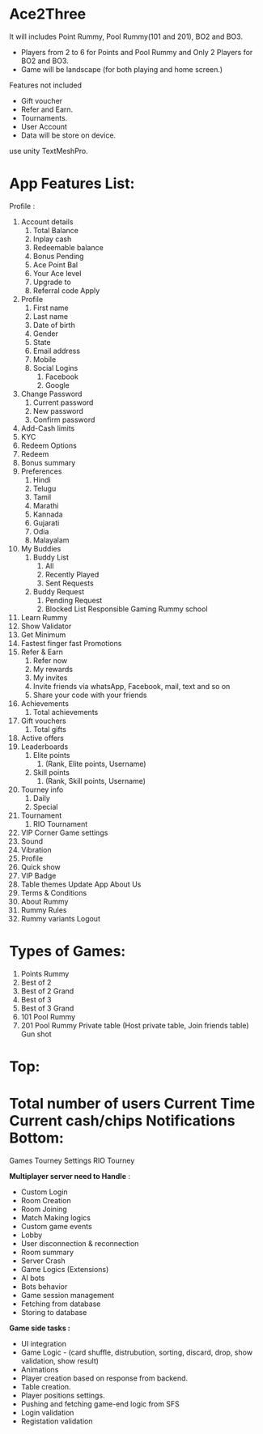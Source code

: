 # Ace2Three



It will includes Point Rummy, Pool Rummy(101 and 201), BO2 and BO3.
- Players from 2 to 6 for Points and Pool Rummy and Only 2 Players for BO2 and BO3.
- Game will be landscape (for both playing and home screen.)

Features not included
- Gift voucher
- Refer and Earn.
- Tournaments.
- User Account
- Data will be store on device.

use unity TextMeshPro.

App Features List:
==============
Profile :
1. Account details
    1. Total Balance
    2. Inplay cash
    3. Redeemable balance
    4. Bonus Pending
    5. Ace Point Bal
    6. Your Ace level
    7. Upgrade to
    8. Referral code Apply
2. Profile
    1. First name
    2. Last name
    3. Date of birth
    4. Gender
    5. State
    6. Email address
    7. Mobile
    8. Social Logins
        1. Facebook
        2. Google
3. Change Password
    1. Current password
    2. New password
    3. Confirm password
4. Add-Cash limits
5. KYC
6. Redeem Options
7. Redeem
8. Bonus summary
9. Preferences
    1. Hindi
    2. Telugu
    3. Tamil
    4. Marathi
    5. Kannada
    6. Gujarati
    7. Odia
    8. Malayalam
10. My Buddies
    1. Buddy List
        1. All
        2. Recently Played
        3. Sent Requests
    2. Buddy Request
        1. Pending Request
        2. Blocked List
Responsible Gaming
Rummy school
1. Learn Rummy
2. Show Validator
3. Get Minimum
4. Fastest finger fast
Promotions
1. Refer & Earn
    1. Refer now
    2. My rewards
    3. My invites
    4. Invite friends via whatsApp, Facebook, mail, text and so on
    5. Share your code with your friends
2. Achievements
    1. Total achievements
3. Gift vouchers
    1. Total gifts
4. Active offers
5. Leaderboards
    1. Elite points
        1. (Rank, Elite points, Username)
    2. Skill points
        1. (Rank, Skill points, Username)
6. Tourney info
    1. Daily
    2. Special
7. Tournament
    1. RIO Tournament
8. VIP Corner
Game settings
1. Sound
2. Vibration
3. Profile
4. Quick show
5. VIP Badge
6. Table themes
Update App
About Us
1. Terms & Conditions
2. About Rummy
3. Rummy Rules
4. Rummy variants
Logout


Types of Games:
==============

1. Points Rummy
2. Best of 2
3. Best of 2 Grand
4. Best of 3
5. Best of 3 Grand
6. 101 Pool Rummy
7. 201 Pool Rummy
Private table (Host private table, Join friends table)
Gun shot

Top:
===

Total number of users
Current Time
Current cash/chips
Notifications
Bottom:
======

Games
Tourney
Settings
RIO Tourney






**Multiplayer server need to Handle** :

- Custom Login
- Room Creation 
- Room Joining
- Match Making logics
- Custom game events
- Lobby
- User disconnection & reconnection 
- Room summary
- Server Crash
- Game Logics (Extensions)
- AI bots
- Bots behavior
- Game session management
- Fetching from database
- Storing to database

**Game side tasks :**

- UI integration
- Game Logic - (card shuffle, distrubution, sorting, discard, drop, show validation, show result)
- Animations
- Player creation based on response from backend.
- Table creation.
- Player positions settings.
- Pushing and fetching game-end logic from SFS
- Login validation 
- Registation validation


